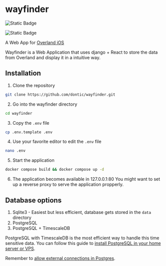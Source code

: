 # wayfinder

![Static Badge](https://img.shields.io/badge/backend-Saving%20overland%20locations%20and%20visits%20only-orange)

![Static Badge](https://img.shields.io/badge/frontend-Under%20development-red)



A Web App for [Overland iOS](https://github.com/aaronpk/Overland-iOS)

Wayfinder is a Web Application that uses django + React to store the data from Overland and display it in a intuitive way.


## Installation

1. Clone the repository
```bash
git clone https://github.com/dontic/wayfinder.git
```

2. Go into the wayfinder directory
```bash
cd wayfinder
```

3. Copy the `.env` file
```bash
cp .env.template .env
```

4. Use your favorite editor to edit the `.env` file
```bash
nano .env
```

5. Start the application
```bash
docker compose build && docker compose up -d
```

6. The application becomes available in 127.0.0.1:80
    You might want to set up a reverse proxy to serve the application propperly.

## Database options
1. Sqlite3 - Easiest but less efficient, database gets stored in the `data` directory
2. PostgreSQL
3. PostgreSQL + TimescaleDB

PostgreSQL with TimescaleDB is the most efficient way to handle this time sensitive data. You can follow this guide to [install PostgreSQL in your home server or VPS](https://docs.timescale.com/self-hosted/latest/install/installation-linux/).

Remember to [allow external connections in Postgres](https://stackoverflow.com/questions/32439167/psql-could-not-connect-to-server-connection-refused-error-when-connecting-to).




